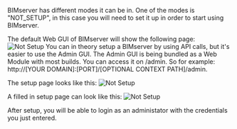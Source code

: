 BIMserver has different modes it can be in. One of the modes is "NOT_SETUP", in this case you will need to set it up in order to start using BIMserver.

The default Web GUI of BIMserver will show the following page:
![Not Setup](https://github.com/opensourceBIM/BIMserver/raw/master/Documentation/img/notsetup.png)
You can in theory setup a BIMserver by using API calls, but it's easier to use the Admin GUI. The Admin GUI is being bundled as a Web Module with most builds. You can access it on /admin. So for example: http://[YOUR DOMAIN]:[PORT]/[OPTIONAL CONTEXT PATH]/admin.

The setup page looks like this:
![Not Setup](https://github.com/opensourceBIM/BIMserver/raw/master/Documentation/img/setup.png)

A filled in setup page can look like this:
![Not Setup](https://github.com/opensourceBIM/BIMserver/raw/master/Documentation/img/setupready.png)

After setup, you will be able to login as an administator with the credentials you just entered.